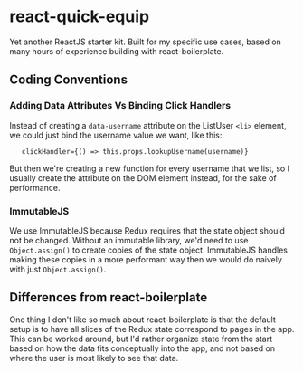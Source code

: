 # react-quick-equip
Yet another ReactJS starter kit. Built for my specific use cases,
based on many hours of experience building with react-boilerplate.

## Coding Conventions

### Adding Data Attributes Vs Binding Click Handlers
Instead of creating a `data-username` attribute on the ListUser `<li>`
element, we could just bind the username value we want, like this:
   
       clickHandler={() => this.props.lookupUsername(username)}

But then we're creating a new function for every username that we
list, so I usually create the attribute on the DOM element instead,
for the sake of performance.

### ImmutableJS
We use ImmutableJS because Redux requires that the state object should
not be changed. Without an immutable library, we'd need to use
`Object.assign()` to create copies of the state object. ImmutableJS
handles making these copies in a more performant way then we would do
naively with just `Object.assign()`.

## Differences from react-boilerplate

One thing I don't like so much about react-boilerplate is that the
default setup is to have all slices of the Redux state correspond to
pages in the app. This can be worked around, but I'd rather organize
state from the start based on how the data fits conceptually into the
app, and not based on where the user is most likely to see that data.

